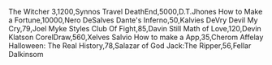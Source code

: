 The Witcher 3,1200,Synnos Travel
DeathEnd,5000,D.T.Jhones
How to Make a Fortune,10000,Nero DeSalves
Dante's Inferno,50,Kalvies DeVry
Devil My Cry,79,Joel Myke Styles
Club Of Fight,85,Davin Still
Math of Love,120,Devin Klatson
CorelDraw,560,Xelves Salvio
How to make a App,35,Cherom Affelay
Halloween: The Real History,78,Salazar of God
Jack:The Ripper,56,Fellar Dalkinsom
